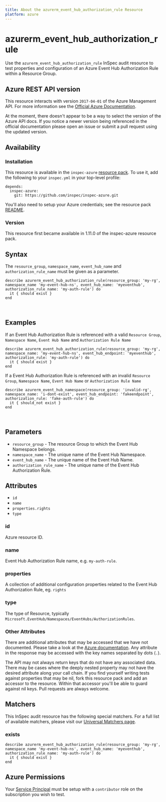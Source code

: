 ```yaml
---
title: About the azurerm_event_hub_authorization_rule Resource
platform: azure
---
```


# azurerm\_event\_hub\_authorization\_rule

Use the `azurerm_event_hub_authorization_rule` InSpec audit resource to test properties and configuration of
an Azure Event Hub Authorization Rule within a Resource Group.
<br />

## Azure REST API version

This resource interacts with version `2017-04-01` of the Azure Management API. For more
information see the [Official Azure Documentation](https://docs.microsoft.com/en-us/rest/api/eventhub/namespaces/getauthorizationrule).

At the moment, there doesn't appear to be a way to select the version of the
Azure API docs. If you notice a newer version being referenced in the official
documentation please open an issue or submit a pull request using the updated
version.

## Availability

### Installation

This resource is available in the `inspec-azure` [resource
pack](https://www.inspec.io/docs/reference/glossary/#resource-pack). To use it, add the
following to your `inspec.yml` in your top-level profile:

    depends:
      inspec-azure:
        git: https://github.com/inspec/inspec-azure.git

You'll also need to setup your Azure credentials; see the resource pack
[README](https://github.com/inspec/inspec-azure#inspec-for-azure).

### Version

This resource first became available in 1.11.0 of the inspec-azure resource pack.

## Syntax

The `resource_group`, `namespace_name`, `event_hub_name` and `authorization_rule_name` must be given as a parameter.

    describe azurerm_event_hub_authorization_rule(resource_group: 'my-rg', namespace_name 'my-event-hub-ns', event_hub_name: 'myeventhub', authorization_rule_name: 'my-auth-rule') do
      it { should exist }
    end

<br />

## Examples

If an Event Hub Authorization Rule is referenced with a valid `Resource Group`, `Namespace Name`, `Event Hub Name` and `Authorization Rule Name`

    describe azurerm_event_hub_authorization_rule(resource_group: 'my-rg', namespace_name: 'my-event-hub-ns', event_hub_endpoint: 'myeventhub', authorization_rule: 'my-auth-rule') do
      it { should exist }
    end

If a Event Hub Authorization Rule is referenced with an invalid `Resource Group`, `Namespace Name`, `Event Hub Name` or `Authorization Rule Name`

    describe azurerm_event_hub_namespace(resource_group: 'invalid-rg', namespace_name: 'i-dont-exist', event_hub_endpoint: 'fakeendpoint', authorization_rule: 'fake-auth-rule') do
      it { should_not exist }
    end

<br />

## Parameters

  - `resource_group` - The resource Group to which the Event Hub Namespace belongs.
  - `namespace_name` - The unique name of the Event Hub Namespace.
  - `event_hub_name` - The unique name of the Event Hub Name.
  - `authorization_rule_name` - The unique name of the Event Hub Authorization Rule.

## Attributes

- `id`
- `name`
- `properties.rights`
- `type`

### id
Azure resource ID.

### name
Event Hub Authorization Rule name, e.g. `my-auth-rule`.

### properties
A collection of additional configuration properties related to the Event Hub Authorization Rule, eg. `rights`

### type
The type of Resource, typically `Microsoft.EventHub/Namespaces/EventHubs/AuthorizationRules`.

### Other Attributes

There are additional attributes that may be accessed that we have not
documented. Please take a look at the [Azure documentation](##-Azure-REST-API-version).
Any attribute in the response may be accessed with the key names separated by
dots (`.`).

The API may not always return keys that do not have any associated data. There
may be cases where the deeply nested property may not have the desired
attribute along your call chain. If you find yourself writing tests against
properties that may be nil, fork this resource pack and add an accessor to the
resource. Within that accessor you'll be able to guard against nil keys. Pull
requests are always welcome.

## Matchers

This InSpec audit resource has the following special matchers. For a full list of
available matchers, please visit our [Universal Matchers
page](https://www.inspec.io/docs/reference/matchers/).

### exists

    describe azurerm_event_hub_authorization_rule(resource_group: 'my-rg', namespace_name 'my-event-hub-ns', event_hub_name: 'myeventhub', authorization_rule_name: 'my-auth-rule') do
      it { should exist }
    end

## Azure Permissions

Your [Service
Principal](https://docs.microsoft.com/en-us/azure/azure-resource-manager/resource-group-create-service-principal-portal)
must be setup with a `contributor` role on the subscription you wish to test.
